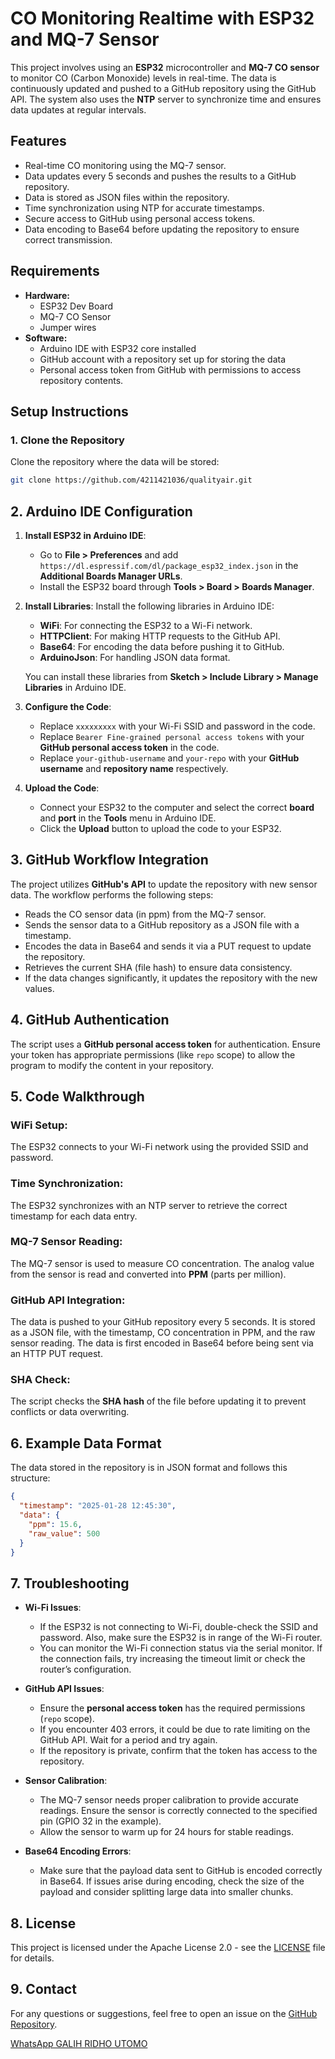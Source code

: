 # CO Monitoring Realtime with ESP32 and MQ-7 Sensor

This project involves using an **ESP32** microcontroller and **MQ-7 CO sensor** to monitor CO (Carbon Monoxide) levels in real-time. The data is continuously updated and pushed to a GitHub repository using the GitHub API. The system also uses the **NTP** server to synchronize time and ensures data updates at regular intervals.

## Features
- Real-time CO monitoring using the MQ-7 sensor.
- Data updates every 5 seconds and pushes the results to a GitHub repository.
- Data is stored as JSON files within the repository.
- Time synchronization using NTP for accurate timestamps.
- Secure access to GitHub using personal access tokens.
- Data encoding to Base64 before updating the repository to ensure correct transmission.

## Requirements
- **Hardware:**
  - ESP32 Dev Board
  - MQ-7 CO Sensor
  - Jumper wires
- **Software:**
  - Arduino IDE with ESP32 core installed
  - GitHub account with a repository set up for storing the data
  - Personal access token from GitHub with permissions to access repository contents.

## Setup Instructions

### 1. Clone the Repository
Clone the repository where the data will be stored:
```bash
git clone https://github.com/4211421036/qualityair.git
```
## 2. Arduino IDE Configuration

1. **Install ESP32 in Arduino IDE**:
   - Go to **File > Preferences** and add `https://dl.espressif.com/dl/package_esp32_index.json` in the **Additional Boards Manager URLs**.
   - Install the ESP32 board through **Tools > Board > Boards Manager**.

2. **Install Libraries**:
   Install the following libraries in Arduino IDE:
   - **WiFi**: For connecting the ESP32 to a Wi-Fi network.
   - **HTTPClient**: For making HTTP requests to the GitHub API.
   - **Base64**: For encoding the data before pushing it to GitHub.
   - **ArduinoJson**: For handling JSON data format.

   You can install these libraries from **Sketch > Include Library > Manage Libraries** in Arduino IDE.

3. **Configure the Code**:
   - Replace `xxxxxxxxx` with your Wi-Fi SSID and password in the code.
   - Replace `Bearer Fine-grained personal access tokens` with your **GitHub personal access token** in the code.
   - Replace `your-github-username` and `your-repo` with your **GitHub username** and **repository name** respectively.

4. **Upload the Code**:
   - Connect your ESP32 to the computer and select the correct **board** and **port** in the **Tools** menu in Arduino IDE.
   - Click the **Upload** button to upload the code to your ESP32.

## 3. GitHub Workflow Integration
The project utilizes **GitHub's API** to update the repository with new sensor data. The workflow performs the following steps:
- Reads the CO sensor data (in ppm) from the MQ-7 sensor.
- Sends the sensor data to a GitHub repository as a JSON file with a timestamp.
- Encodes the data in Base64 and sends it via a PUT request to update the repository.
- Retrieves the current SHA (file hash) to ensure data consistency.
- If the data changes significantly, it updates the repository with the new values.

## 4. GitHub Authentication
The script uses a **GitHub personal access token** for authentication. Ensure your token has appropriate permissions (like `repo` scope) to allow the program to modify the content in your repository.

## 5. Code Walkthrough

### WiFi Setup:
The ESP32 connects to your Wi-Fi network using the provided SSID and password.

### Time Synchronization:
The ESP32 synchronizes with an NTP server to retrieve the correct timestamp for each data entry.

### MQ-7 Sensor Reading:
The MQ-7 sensor is used to measure CO concentration. The analog value from the sensor is read and converted into **PPM** (parts per million).

### GitHub API Integration:
The data is pushed to your GitHub repository every 5 seconds. It is stored as a JSON file, with the timestamp, CO concentration in PPM, and the raw sensor reading. The data is first encoded in Base64 before being sent via an HTTP PUT request.

### SHA Check:
The script checks the **SHA hash** of the file before updating it to prevent conflicts or data overwriting.

## 6. Example Data Format
The data stored in the repository is in JSON format and follows this structure:
```json
{
  "timestamp": "2025-01-28 12:45:30",
  "data": {
    "ppm": 15.6,
    "raw_value": 500
  }
}
```
## 7. Troubleshooting

- **Wi-Fi Issues**:
  - If the ESP32 is not connecting to Wi-Fi, double-check the SSID and password. Also, make sure the ESP32 is in range of the Wi-Fi router.
  - You can monitor the Wi-Fi connection status via the serial monitor. If the connection fails, try increasing the timeout limit or check the router’s configuration.

- **GitHub API Issues**:
  - Ensure the **personal access token** has the required permissions (`repo` scope).
  - If you encounter 403 errors, it could be due to rate limiting on the GitHub API. Wait for a period and try again.
  - If the repository is private, confirm that the token has access to the repository.

- **Sensor Calibration**:
  - The MQ-7 sensor needs proper calibration to provide accurate readings. Ensure the sensor is correctly connected to the specified pin (GPIO 32 in the example).
  - Allow the sensor to warm up for 24 hours for stable readings.

- **Base64 Encoding Errors**:
  - Make sure that the payload data sent to GitHub is encoded correctly in Base64. If issues arise during encoding, check the size of the payload and consider splitting large data into smaller chunks.

## 8. License

This project is licensed under the Apache License 2.0 - see the [LICENSE](LICENSE) file for details.

## 9. Contact

For any questions or suggestions, feel free to open an issue on the [GitHub Repository](https://github.com/4211421036/qualityair).

[WhatsApp GALIH RIDHO UTOMO](https://wa.me/+6281932279615)
